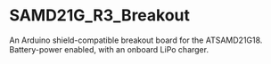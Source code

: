# SAMD21G_R3_Breakout
An Arduino shield-compatible breakout board for the ATSAMD21G18. Battery-power enabled, with an onboard LiPo charger.
